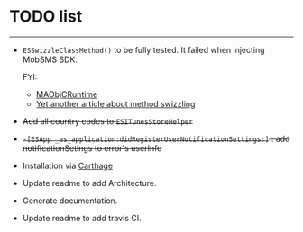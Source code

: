 # TODO list

---

* `ESSwizzleClassMethod()` to be fully tested. It failed when injecting MobSMS SDK.

    FYI:
    * [MAObjCRuntime](https://github.com/mikeash/MAObjCRuntime)
    * [Yet another article about method swizzling](http://defagos.github.io/yet_another_article_about_method_swizzling)

* <del>Add all country codes to `ESITunesStoreHelper`</del>
* <del>`-[ESApp _es_application:didRegisterUserNotificationSettings:]` : add notificationSetings to error's userInfo</del>
* Installation via [Carthage](https://github.com/Carthage/Carthage)
* Update readme to add Architecture.
* Generate documentation.
* Update readme to add travis CI.
